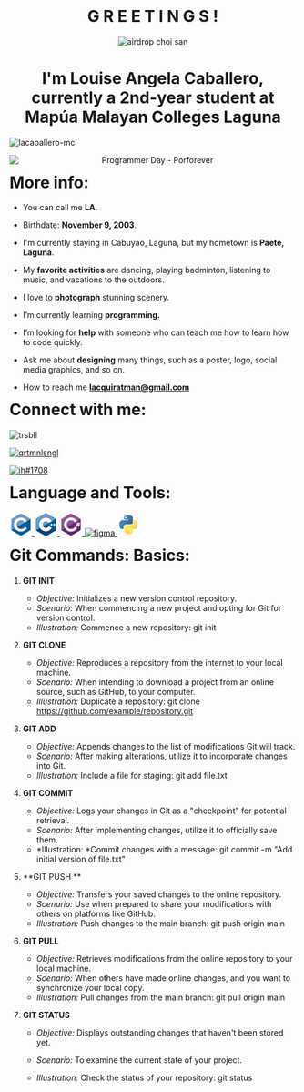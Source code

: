 <div align="center">
   <h1 style="margin-top: 0; font-size: 2;">G R E E T I N G S !</h1>

  <img width="800" src="https://github.com/lacaballero-mcl/test-repo/assets/154694080/0690ce48-4005-412e-b4e6-4b6eda14ffc9" alt="airdrop choi san">

  <h1 align="center" style="font-size: 1.5;">I'm Louise Angela Caballero, currently a 2nd-year student at Mapúa Malayan Colleges Laguna</h1>

  <p align="left"> <img src="https://komarev.com/ghpvc/?username=lacaballero-mcl&label=Profile%20views&color=0e75b6&style=flat" alt="lacaballero-mcl" /> </p>

  <p align="center"> <img style="display: block; margin: auto;" width="650" src="https://github.com/lacaballero-mcl/test-repo/assets/154694080/f75cbb69-2574-41c5-93ad-653b08fec065" alt="Programmer Day - Porforever">
  
  <div class="container">
     
  <div class="container">

<div align="left">
      <h1 style="margin-top: 0; font-size: 1.2;">More info:</h1>
   
- You can call me **LA**.

- Birthdate: **November 9, 2003**.

- I'm currently staying in Cabuyao, Laguna, but my hometown is **Paete, Laguna**.

- My **favorite activities** are dancing, playing badminton, listening to music, and vacations to the outdoors.

- I love to **photograph** stunning scenery.

- I’m currently learning **programming.**

- I’m looking for **help** with someone who can teach me how to learn how to code quickly.

- Ask me about **designing** many things, such as a poster, logo, social media graphics, and so on.

- How to reach me **lacquiratman@gmail.com**

</div>


<div align="left">
      <h1 style="margin-top: 0; font-size: 1.2;">Connect with me:</h1>
   
   <div class="container">
   <div class="container">
   <p align="left" style="margin-top: 40;"> 
      <style="width: 100%; max-width: 400px; margin-bottom: 20px;">
      <p align="left" <a href="https://twitter.com/trsbll" target="blank"><img src="https://img.shields.io/twitter/follow/trsbll?logo=twitter&style=for-the-badge" alt="trsbll" /></a>
   </p>

   <div class="container">
   <div class="container">
      <p align="left" style="margin-top: 40; width: 100; max-width: 400; margin-bottom: 20;">
         <a href="https://www.instagram.com/qrtmnlsngl/" target="_blank"><img src="https://img.shields.io/badge/Follow-qrtmnlsngl-%23E4405F?style=for-the-badge&logo=instagram" alt="qrtmnlsngl" /></a>
      </p>
   </div>
</div>

   <div class="container">
   <div class="container">
      <p align="left" style="margin-top: 40; width: 100; max-width: 400; margin-bottom: 20;">
         <a href="https://discord.com/users/1708" target="_blank"><img src="https://img.shields.io/badge/Discord-ih%231708-%237289DA?style=for-the-badge&logo=discord" alt="ih#1708" /></a>
      </p>
   </div>
</div>


<div align="left">
      <h1 style="margin-top: 0; font-size: 1.2;">Language and Tools:</h1>
   
<p align="left"> <a href="https://www.cprogramming.com/" target="_blank" rel="noreferrer"> <img src="https://raw.githubusercontent.com/devicons/devicon/master/icons/c/c-original.svg" alt="c" width="40" height="40"/> </a> <a href="https://www.w3schools.com/cpp/" target="_blank" rel="noreferrer"> <img src="https://raw.githubusercontent.com/devicons/devicon/master/icons/cplusplus/cplusplus-original.svg" alt="cplusplus" width="40" height="40"/> </a> <a href="https://www.w3schools.com/cs/" target="_blank" rel="noreferrer"> <img src="https://raw.githubusercontent.com/devicons/devicon/master/icons/csharp/csharp-original.svg" alt="csharp" width="40" height="40"/> </a> <a href="https://www.figma.com/" target="_blank" rel="noreferrer"> <img src="https://www.vectorlogo.zone/logos/figma/figma-icon.svg" alt="figma" width="40" height="40"/> </a> <a href="https://www.python.org" target="_blank" rel="noreferrer"> <img src="https://raw.githubusercontent.com/devicons/devicon/master/icons/python/python-original.svg" alt="python" width="40" height="40"/> </a> </p>

<div align="left">
   <h1 style="margin-top: 0; font-size: 1.2; font-weight: bold;">Git Commands: Basics:</h1>
         
   <div class="container">
      <div class="container">
         <p align="left" style="margin-top: 40;"> 

1. **GIT INIT**
   - *Objective:* Initializes a new version control repository.
   - *Scenario:* When commencing a new project and opting for Git for version control.
   - *Illustration:* Commence a new repository: git init

2. **GIT CLONE**
   - *Objective:* Reproduces a repository from the internet to your local machine.
   - *Scenario:* When intending to download a project from an online source, such as GitHub, to your computer.
   - *Illustration:* Duplicate a repository: git clone https://github.com/example/repository.git

3. **GIT ADD**
   - *Objective:* Appends changes to the list of modifications Git will track.
   - *Scenario:* After making alterations, utilize it to incorporate changes into Git.
   - *Illustration:* Include a file for staging: git add file.txt

4. **GIT COMMIT**
   - *Objective:* Logs your changes in Git as a "checkpoint" for potential retrieval.
   - *Scenario:* After implementing changes, utilize it to officially save them.
   - *Illustration: *Commit changes with a message: git commit -m "Add initial version of file.txt"

5. **GIT PUSH **
   - *Objective:* Transfers your saved changes to the online repository.
   - *Scenario:* Use when prepared to share your modifications with others on platforms like GitHub.
   - *Illustration:* Push changes to the main branch: git push origin main
  
6. **GIT PULL**
   - *Objective:* Retrieves modifications from the online repository to your local machine.
   - *Scenario:* When others have made online changes, and you want to synchronize your local copy.
   - *Illustration:* Pull changes from the main branch: git pull origin main

7. **GIT STATUS**
   - *Objective:* Displays outstanding changes that haven't been stored yet.
   - *Scenario:* To examine the current state of your project.
   - *Illustration:* Check the status of your repository: git status

     </p>
</div>
</div>


